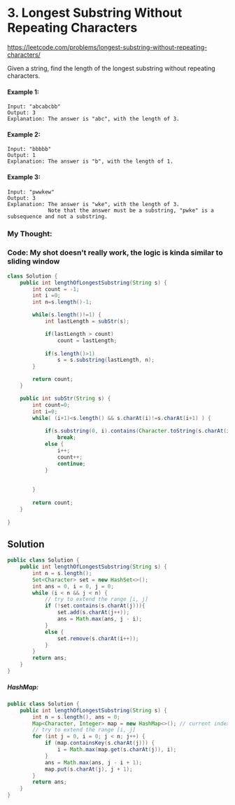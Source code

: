 # 3. Longest Substring Without Repeating Characters

https://leetcode.com/problems/longest-substring-without-repeating-characters/

Given a string, find the length of the longest substring without repeating characters.

#### Example 1:
```
Input: "abcabcbb"
Output: 3 
Explanation: The answer is "abc", with the length of 3. 
```

#### Example 2:
```
Input: "bbbbb"
Output: 1
Explanation: The answer is "b", with the length of 1.
```

#### Example 3:
```
Input: "pwwkew"
Output: 3
Explanation: The answer is "wke", with the length of 3. 
             Note that the answer must be a substring, "pwke" is a subsequence and not a substring.
```


### My Thought: 


### Code: My shot doesn't really work, the logic is kinda similar to sliding window 
```java
class Solution {
    public int lengthOfLongestSubstring(String s) {
        int count = -1; 
        int i =0; 
        int n=s.length()-1; 

        while(s.length()!=1) {
            int lastLength = subStr(s); 

            if(lastLength > count)
                count = lastLength; 
            
            if(s.length()>1)
                s = s.substring(lastLength, n); 
        }

        return count; 
    }

    public int subStr(String s) {
        int count=0; 
        int i=0; 
        while( (i+1)<s.length() && s.charAt(i)!=s.charAt(i+1) ) {
            
            if(s.substring(0, i).contains(Character.toString(s.charAt(i))) )
                break; 
            else {
                i++; 
                count++; 
                continue; 
            }
            
            
        }
        
        return count; 
    }
    
}

```    


## Solution
```java
public class Solution {
    public int lengthOfLongestSubstring(String s) {
        int n = s.length();
        Set<Character> set = new HashSet<>();
        int ans = 0, i = 0, j = 0;
        while (i < n && j < n) {
            // try to extend the range [i, j]
            if (!set.contains(s.charAt(j))){
                set.add(s.charAt(j++));
                ans = Math.max(ans, j - i);
            }
            else {
                set.remove(s.charAt(i++));
            }
        }
        return ans;
    }
}
```

##### HashMap: 

```java
public class Solution {
    public int lengthOfLongestSubstring(String s) {
        int n = s.length(), ans = 0;
        Map<Character, Integer> map = new HashMap<>(); // current index of character
        // try to extend the range [i, j]
        for (int j = 0, i = 0; j < n; j++) {
            if (map.containsKey(s.charAt(j))) {
                i = Math.max(map.get(s.charAt(j)), i);
            }
            ans = Math.max(ans, j - i + 1);
            map.put(s.charAt(j), j + 1);
        }
        return ans;
    }
}
```



